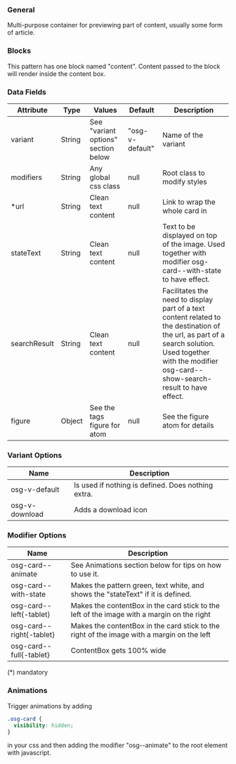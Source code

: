 ### General
Multi-purpose container for previewing part of content, usually some form of article.

### Blocks
This pattern has one block named "content". Content passed to the block will render inside the content box.

### Data Fields
| Attribute    | Type   | Values                              | Default         | Description                                                                                                                                                                                              |
| ------------ | ------ | ----------------------------------- | --------------- | -------------------------------------------------------------------------------------------------------------------------------------------------------------------------------------------------------- |
| variant      | String | See "variant options" section below | "osg-v-default" | Name of the variant                                                                                                                                                                                      |
| modifiers    | String | Any global css class                | null            | Root class to modify styles                                                                                                                                                                              |
| *url         | String | Clean text content                  | null            | Link to wrap the whole card in                                                                                                                                                                           |
| stateText    | String | Clean text content                  | null            | Text to be displayed on top of the image. Used together with modifier osg-card--with-state to have effect.                                                                                               |
| searchResult | String | Clean text content                  | null            | Facilitates the need to display part of a text content related to the destination of the url, as part of a search solution. Used together with the modifier osg-card--show-search-result to have effect. |
| figure       | Object | See the tags figure for atom        | null            | See the figure atom for details                                                                                                                                                                          |

### Variant Options

| Name           | Description                                        |
| -------------- | -------------------------------------------------- |
| osg-v-default  | Is used if nothing is defined. Does nothing extra. |
| osg-v-download | Adds a download icon                               |

### Modifier Options
| Name                     | Description                                                                                |
| ------------------------ | ------------------------------------------------------------------------------------------ |
| osg-card--animate        | See Animations section below for tips on how to use it.                                    |
| osg-card--with-state     | Makes the pattern green, text white, and shows the "stateText" if it is defined.           |
| osg-card--left{-tablet}  | Makes the contentBox in the card stick to the left of the image with a margin on the right |
| osg-card--right{-tablet} | Makes the contentBox in the card stick to the right of the image with a margin on the left |
| osg-card--full{-tablet}  | ContentBox gets 100% wide                                                                  |


(*) mandatory

### Animations
Trigger animations by adding

```css
.osg-card {
  visibility: hidden;
}
```

in your css and then adding the modifier "osg--animate" to the root element with javascript.

